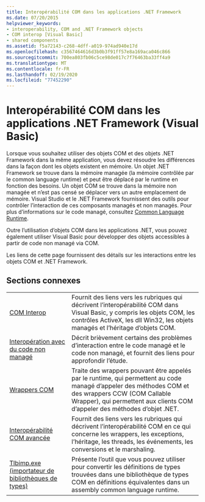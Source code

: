 ```yaml
---
title: Interopérabilité COM dans les applications .NET Framework
ms.date: 07/20/2015
helpviewer_keywords:
- interoperability, COM and .NET Framework objects
- COM interop [Visual Basic]
- shared components
ms.assetid: f5a72143-c268-4dff-a019-974ad940e17d
ms.openlocfilehash: c3567464616d3b0b3f91ff57e8a169aca046c866
ms.sourcegitcommit: 700ea803fb06c5ce98de017c7f76463ba33ff4a9
ms.translationtype: MT
ms.contentlocale: fr-FR
ms.lasthandoff: 02/19/2020
ms.locfileid: "77452290"
---
```

# <a name="com-interoperability-in-net-framework-applications-visual-basic"></a>Interopérabilité COM dans les applications .NET Framework (Visual Basic)

Lorsque vous souhaitez utiliser des objets COM et des objets .NET Framework dans la même application, vous devez résoudre les différences dans la façon dont les objets existent en mémoire. Un objet .NET Framework se trouve dans la mémoire managée (la mémoire contrôlée par le common language runtime) et peut être déplacé par le runtime en fonction des besoins. Un objet COM se trouve dans la mémoire non managée et n’est pas censé se déplacer vers un autre emplacement de mémoire. Visual Studio et le .NET Framework fournissent des outils pour contrôler l’interaction de ces composants managés et non managés. Pour plus d’informations sur le code managé, consultez [Common Language Runtime](../../../standard/clr.md).

Outre l’utilisation d’objets COM dans les applications .NET, vous pouvez également utiliser Visual Basic pour développer des objets accessibles à partir de code non managé via COM.

Les liens de cette page fournissent des détails sur les interactions entre les objets COM et .NET Framework.

## <a name="related-sections"></a>Sections connexes

| | |
|---------|---------|
| [COM Interop](../../../visual-basic/programming-guide/com-interop/index.md) | Fournit des liens vers les rubriques qui décrivent l’interopérabilité COM dans Visual Basic, y compris les objets COM, les contrôles ActiveX, les dll Win32, les objets managés et l’héritage d’objets COM. |
| [Interopération avec du code non managé](../../../framework/interop/index.md) | Décrit brièvement certains des problèmes d’interaction entre le code managé et le code non managé, et fournit des liens pour approfondir l’étude. |
| [Wrappers COM](../../../standard/native-interop/com-wrappers.md) | Traite des wrappers pouvant être appelés par le runtime, qui permettent au code managé d’appeler des méthodes COM et des wrappers CCW (COM Callable Wrapper), qui permettent aux clients COM d’appeler des méthodes d’objet .NET. |
| [Interopérabilité COM avancée](../../../framework/interop/index.md) | Fournit des liens vers les rubriques qui décrivent l’interopérabilité COM en ce qui concerne les wrappers, les exceptions, l’héritage, les threads, les événements, les conversions et le marshaling. |
| [Tlbimp.exe (importateur de bibliothèques de types)](../../../framework/tools/tlbimp-exe-type-library-importer.md) | Présente l’outil que vous pouvez utiliser pour convertir les définitions de types trouvées dans une bibliothèque de types COM en définitions équivalentes dans un assembly common language runtime. |
